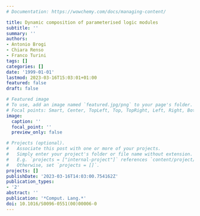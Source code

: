 ```yaml
---
# Documentation: https://wowchemy.com/docs/managing-content/

title: Dynamic composition of parameterised logic modules
subtitle: ''
summary: ''
authors:
- Antonio Brogi
- Chiara Renso
- Franco Turini
tags: []
categories: []
date: '1999-01-01'
lastmod: 2023-03-16T15:03:01+01:00
featured: false
draft: false

# Featured image
# To use, add an image named `featured.jpg/png` to your page's folder.
# Focal points: Smart, Center, TopLeft, Top, TopRight, Left, Right, BottomLeft, Bottom, BottomRight.
image:
  caption: ''
  focal_point: ''
  preview_only: false

# Projects (optional).
#   Associate this post with one or more of your projects.
#   Simply enter your project's folder or file name without extension.
#   E.g. `projects = ["internal-project"]` references `content/project/deep-learning/index.md`.
#   Otherwise, set `projects = []`.
projects: []
publishDate: '2023-03-16T14:03:00.754162Z'
publication_types:
- '2'
abstract: ''
publication: '*Comput. Lang.*'
doi: 10.1016/S0096-0551(00)00006-0
---
```

